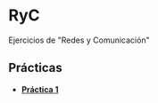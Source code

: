 # RyC
Ejercicios de "Redes y Comunicación" 

## Prácticas
* [**Práctica 1**](https://github.com/agusrnfr/RyC/blob/main/Practica/Practica%201/Pr%C3%A1ctica%201.pdf)
